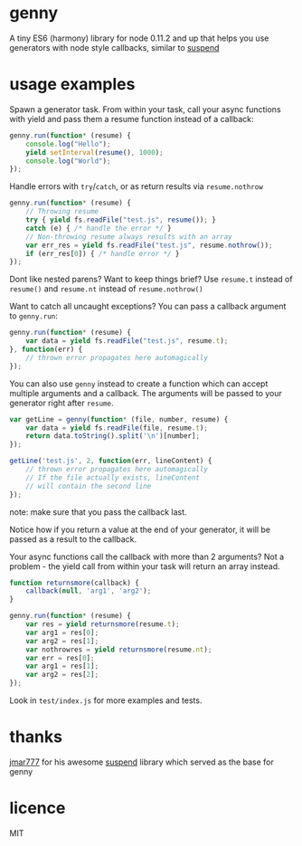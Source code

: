 # genny

A tiny ES6 (harmony) library for node 0.11.2 and up that helps you 
use generators with node style callbacks, similar to 
[suspend](https://github.com/jmar777/suspend)

# usage examples

Spawn a generator task. From within your task, call your async 
functions with yield and pass them a resume function instead of
a callback:

```js
genny.run(function* (resume) {
    console.log("Hello");
    yield setInterval(resume(), 1000);
    console.log("World");
});
```

Handle errors with `try`/`catch`, or as return results via
`resume.nothrow`

```js
genny.run(function* (resume) {
    // Throwing resume
    try { yield fs.readFile("test.js", resume()); } 
    catch (e) { /* handle the error */ }
    // Non-throwing resume always results with an array
    var err_res = yield fs.readFile("test.js", resume.nothrow());
    if (err_res[0]) { /* handle error */ }
});

```
Dont like nested parens? Want to keep things brief? Use `resume.t` 
instead of `resume()` and `resume.nt` instead of `resume.nothrow()`

Want to catch all uncaught exceptions? You can pass a callback argument to
`genny.run`:

```js
genny.run(function* (resume) {
    var data = yield fs.readFile("test.js", resume.t);
}, function(err) {
    // thrown error propagates here automagically 
});
```

You can also use `genny` instead to create a function which
can accept multiple arguments and a callback. The arguments will be 
passed to your generator right after `resume`.

```js
var getLine = genny(function* (file, number, resume) {
    var data = yield fs.readFile(file, resume.t);
    return data.toString().split('\n')[number];
});

getLine('test.js', 2, function(err, lineContent) {
    // thrown error propagates here automagically 
    // If the file actually exists, lineContent
    // will contain the second line
});
```

note: make sure that you pass the callback last. 

Notice how if you return a value at the end of your generator, it will
be passed as a result to the callback.


Your async functions call the callback with more than 2 arguments?
Not a problem - the yield call from within your task will return 
an array instead.

```js
function returnsmore(callback) {
    callback(null, 'arg1', 'arg2');
}

genny.run(function* (resume) {
    var res = yield returnsmore(resume.t);
    var arg1 = res[0];
    var arg2 = res[1];
    var nothrowres = yield returnsmore(resume.nt);
    var err = res[0];
    var arg1 = res[1];
    var arg2 = res[2];
});
```

Look in `test/index.js` for more examples and tests.

# thanks

[jmar777](https://github.com/jmar777) for his awesome 
[suspend](https://github.com/jmar777/suspend) library which served 
as the base for genny

# licence 

MIT

